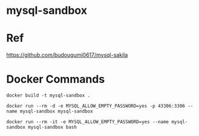 # mysql-sandbox

# Ref
https://github.com/budougumi0617/mysql-sakila


# Docker Commands
```
docker build -t mysql-sandbox .
```

```
docker run --rm -d -e MYSQL_ALLOW_EMPTY_PASSWORD=yes -p 43306:3306 --name mysql-sandbox mysql-sandbox
```

```
docker run --rm -it -e MYSQL_ALLOW_EMPTY_PASSWORD=yes --name mysql-sandbox mysql-sandbox bash
```